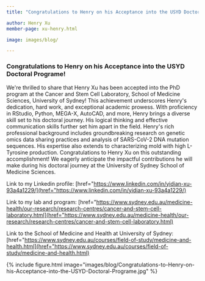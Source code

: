 ```yaml
---
title: "Congratulations to Henry on his Acceptance into the USYD Doctoral Programe!"

author: Henry Xu
member-page: xu-henry.html

image: images/blog/

---
```

### Congratulations to Henry on his Acceptance into the USYD Doctoral Programe!

We're thrilled to share that Henry Xu has been accepted into the PhD program at the Cancer and Stem Cell Laboratory, School of Medicine Sciences, University of Sydney! This achievement underscores Henry's dedication, hard work, and exceptional academic prowess. With proficiency in RStudio, Python, MEGA-X, AutoCAD, and more, Henry brings a diverse skill set to his doctoral journey. His logical thinking and effective communication skills further set him apart in the field. Henry's rich professional background includes groundbreaking research on genetic omics data sharing practices and analysis of SARS-CoV-2 DNA mutation sequences. His expertise also extends to characterizing mold with high L-Tyrosine production. Congratulations to Henry Xu on this outstanding accomplishment! We eagerly anticipate the impactful contributions he will make during his doctoral journey at the University of Sydney School of Medicine Sciences.

Link to my Linkedin profile: [href="https://www.linkedin.com/in/yidian-xu-93a4a1229/](href="https://www.linkedin.com/in/yidian-xu-93a4a1229/)

Link to my lab and program: [href="https://www.sydney.edu.au/medicine-health/our-research/research-centres/cancer-and-stem-cell-laboratory.html](href="https://www.sydney.edu.au/medicine-health/our-research/research-centres/cancer-and-stem-cell-laboratory.html)

Link to the School of Medicine and Health at University of Sydney: [href="https://www.sydney.edu.au/courses/field-of-study/medicine-and-health.html](href="https://www.sydney.edu.au/courses/field-of-study/medicine-and-health.html) 

{% include figure.html image="images/blog/Congratulations-to-Henry-on-his-Acceptance-into-the-USYD-Doctoral-Programe.jpg" %}
